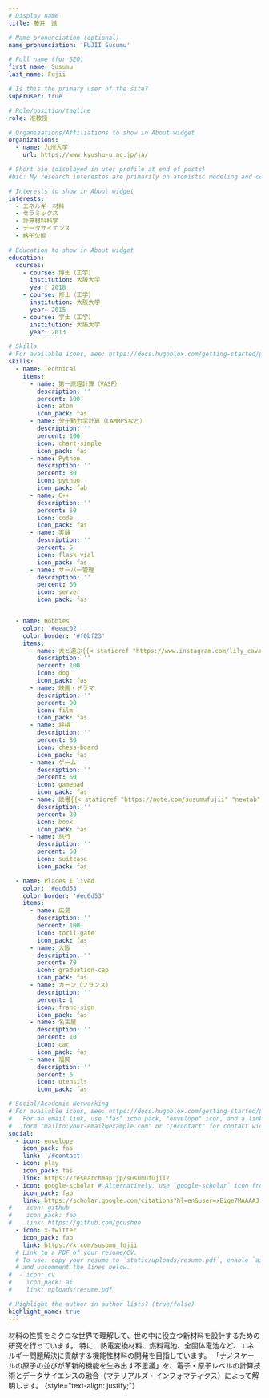 ```yaml
---
# Display name
title: 藤井　進

# Name pronunciation (optional)
name_pronunciation: 'FUJII Susumu'

# Full name (for SEO)
first_name: Susumu
last_name: Fujii

# Is this the primary user of the site?
superuser: true

# Role/position/tagline
role: 准教授

# Organizations/Affiliations to show in About widget
organizations:
  - name: 九州大学
    url: https://www.kyushu-u.ac.jp/ja/

# Short bio (displayed in user profile at end of posts)
#bio: My research interestes are primarily on atomistic modeling and computational design for energy materials including thermoelectrics, solid oxide fuel cells, and batteries, with a special focus on ceramic defects and their dynamics.

# Interests to show in About widget
interests:
  - エネルギー材料
  - セラミックス
  - 計算材料科学
  - データサイエンス
  - 格子欠陥

# Education to show in About widget
education:
  courses:
    - course: 博士（工学）
      institution: 大阪大学
      year: 2018
    - course: 修士（工学）
      institution: 大阪大学
      year: 2015
    - course: 学士（工学）
      institution: 大阪大学
      year: 2013

# Skills
# For available icons, see: https://docs.hugoblox.com/getting-started/page-builder/#icons
skills:
  - name: Technical
    items:
      - name: 第一原理計算（VASP）
        description: ''
        percent: 100
        icon: atom
        icon_pack: fas
      - name: 分子動力学計算（LAMMPSなど）
        description: ''
        percent: 100
        icon: chart-simple
        icon_pack: fas
      - name: Python
        description: ''
        percent: 80
        icon: python
        icon_pack: fab
      - name: C++
        description: ''
        percent: 60
        icon: code
        icon_pack: fas
      - name: 実験
        description: ''
        percent: 5
        icon: flask-vial
        icon_pack: fas
      - name: サーバー管理
        description: ''
        percent: 60
        icon: server
        icon_pack: fas


  - name: Hobbies
    color: '#eeac02'
    color_border: '#f0bf23'
    items:
      - name: 犬と遊ぶ{{< staticref "https://www.instagram.com/lily_cavalier_sf" "newtab" >}}{{< icon name="instagram" pack="fab" >}}{{< /staticref >}}
        description: ''
        percent: 100
        icon: dog
        icon_pack: fas
      - name: 映画・ドラマ
        description: ''
        percent: 90
        icon: film
        icon_pack: fas
      - name: 将棋
        description: ''
        percent: 80
        icon: chess-board
        icon_pack: fas
      - name: ゲーム
        description: ''
        percent: 60
        icon: gamepad
        icon_pack: fas
      - name: 読書{{< staticref "https://note.com/susumufujii" "newtab" >}}{{< icon name="custom/note" >}}{{< /staticref >}}
        description: ''
        percent: 20
        icon: book
        icon_pack: fas
      - name: 旅行
        description: ''
        percent: 60
        icon: suitcase
        icon_pack: fas

  - name: Places I lived
    color: '#ec6d53'
    color_border: '#ec6d53'
    items:
      - name: 広島
        description: ''
        percent: 100
        icon: torii-gate
        icon_pack: fas
      - name: 大阪
        description: ''
        percent: 70
        icon: graduation-cap
        icon_pack: fas
      - name: カーン（フランス）
        description: ''
        percent: 1
        icon: franc-sign
        icon_pack: fas
      - name: 名古屋
        description: ''
        percent: 10
        icon: car
        icon_pack: fas
      - name: 福岡
        description: ''
        percent: 6
        icon: utensils
        icon_pack: fas

# Social/Academic Networking
# For available icons, see: https://docs.hugoblox.com/getting-started/page-builder/#icons
#   For an email link, use "fas" icon pack, "envelope" icon, and a link in the
#   form "mailto:your-email@example.com" or "/#contact" for contact widget.
social:
  - icon: envelope
    icon_pack: fas
    link: '/#contact'
  - icon: play
    icon_pack: fas
    link: https://researchmap.jp/susumufujii/
  - icon: google-scholar # Alternatively, use `google-scholar` icon from `ai` icon pack
    icon_pack: fab
    link: https://scholar.google.com/citations?hl=en&user=xEige7MAAAAJ
#  - icon: github
#    icon_pack: fab
#    link: https://github.com/gcushen
  - icon: x-twitter
    icon_pack: fab
    link: https://x.com/susumu_fujii
  # Link to a PDF of your resume/CV.
  # To use: copy your resume to `static/uploads/resume.pdf`, enable `ai` icons in `params.yaml`,
  # and uncomment the lines below.
#  - icon: cv
#    icon_pack: ai
#    link: uploads/resume.pdf

# Highlight the author in author lists? (true/false)
highlight_name: true
---
```

材料の性質をミクロな世界で理解して、世の中に役立つ新材料を設計するための研究を行っています。
特に、熱電変換材料、燃料電池、全固体電池など、エネルギー問題解決に貢献する機能性材料の開発を目指しています。
「ナノスケールの原子の並びが革新的機能を生み出す不思議」を、電子・原子レベルの計算技術とデータサイエンスの融合（マテリアルズ・インフォマティクス）によって解明します。
{style="text-align: justify;"}
